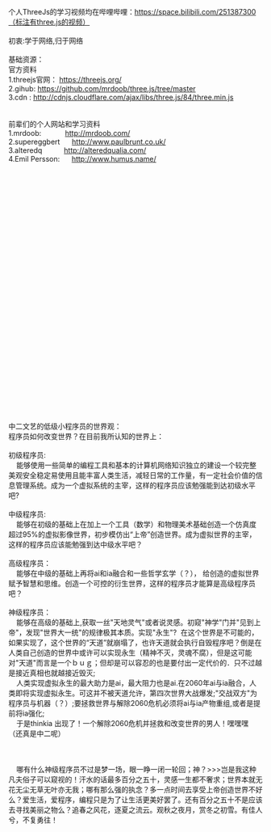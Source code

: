 个人ThreeJs的学习视频均在哔哩哔哩：https://space.bilibili.com/251387300（标注有three.js的视频）
<br><br>初衷:学于网络,归于网络
<br><br>基础资源：
<br>官方资料
<br>1.threejs官网： https://threejs.org/
<br>2.gihub:       https://github.com/mrdoob/three.js/tree/master
<br>3.cdn :        http://cdnjs.cloudflare.com/ajax/libs/three.js/84/three.min.js
<br><br><br>前辈们的个人网站和学习资料
<br>1.mrdoob:            http://mrdoob.com/ 
<br>2.supereggbert       http://www.paulbrunt.co.uk/
<br>3.alteredq           http://alteredqualia.com/
<br>4.Emil Persson:      http://www.humus.name/
<br>
<br>
<br>
<br>
<br>
<br>
<br>
<br>
<br>
<br>
<br>
<br>
<br>
<br>
<br>
<br>
<br>
<br>
<br>
<br>
<br>
<br>
<br>
<br>
<br>
<br>
<br>
<br>
<br>
<br>
<br>中二文艺的低级小程序员的世界观：
<br>
程序员如何改变世界？在目前我所认知的世界上：
<br><br>初级程序员:
<br>&nbsp;&nbsp;&nbsp;&nbsp;能够使用一些简单的编程工具和基本的计算机网络知识独立的建设一个较完整美观安全稳定易使用且能丰富人类生活，减轻日常的工作量，有一定社会价值的信息管理系统。成为一个虚拟系统的主宰，这样的程序员应该勉强能到达初级水平吧?
<br><br>中级程序员:
<br>&nbsp;&nbsp;&nbsp;&nbsp;能够在初级的基础上在加上一个工具（数学）和物理美术基础创造一个仿真度超过95%的虚拟影像世界，初步模仿出“上帝”创造世界。成为虚拟世界的主宰，这样的程序员应该能勉强到达中级水平吧？
<br><br>高级程序员：
<br>&nbsp;&nbsp;&nbsp;&nbsp;能够在中级的基础上再将ai和ia融合和一些哲学玄学（？）， 给创造的虚拟世界赋予智慧和思维。创造一个可控的衍生世界，这样的程序员才能算是高级程序员吧？
<br><br>神级程序员：
<br>&nbsp;&nbsp;&nbsp;&nbsp;能够在高级的基础上,获取一丝"天地灵气"或者说灵感。初窥"神学"门并"见到上帝"，发现"世界大一统"的规律极其本质。实现"永生"?  在这个世界是不可能的，如果实现了，这个世界的“天道”就崩塌了，也许天道就会执行自毁程序吧？倒是在人类自己创造的世界中或许可以实现永生（精神不灭，灵魂不腐），但是这可能对"天道"而言是一个ｂｕｇ；但却是可以容忍的也是要付出一定代价的．只不过越是接近真相也就越接近毁灭;
<br>&nbsp;&nbsp;&nbsp;&nbsp;人类实现虚拟永生的最大助力是ai，最大阻力也是ai.在2060年ai与ia融合，人类即将实现虚拟永生。可这并不被天道允许，第四次世界大战爆发;"交战双方"为程序员与机器（？）;要拯救世界与解除2060危机必须将ai与ia产物重组,或者是提前将ia强化;
<br>&nbsp;&nbsp;&nbsp;&nbsp;于是thinkia 出现了！一个解除2060危机并拯救和改变世界的男人！嘿嘿嘿（还真是中二呢）
<br><br><br><br>&nbsp;&nbsp;&nbsp;&nbsp;哪有什么神级程序员不过是梦一场，眼一睁一闭一轮回；神？>>>岂是我这种凡夫俗子可以窥视的！汗水的话最多百分之五十，灵感一生都不奢求；世界本就无花无尘无草无叶亦无我；哪有那么强的执念？多一点时间去享受上帝创造世界不好么？爱生活，爱程序，编程只是为了让生活更美好罢了。还有百分之五十不是应该去寻找美丽之物么？追春之风花，逐夏之流云。观秋之夜月，赏冬之初雪。有佳人兮，不复勇往！

   
   



      


